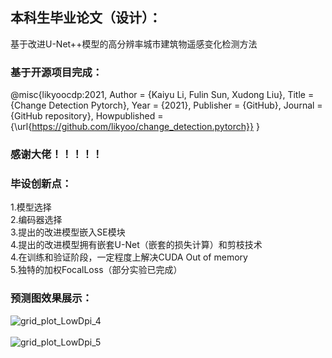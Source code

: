 ## 本科生毕业论文（设计）：
基于改进U-Net++模型的高分辨率城市建筑物遥感变化检测方法<br>
### 基于开源项目完成：
@misc{likyoocdp:2021,
  Author = {Kaiyu Li, Fulin Sun, Xudong Liu},
  Title = {Change Detection Pytorch},
  Year = {2021},
  Publisher = {GitHub},
  Journal = {GitHub repository},
  Howpublished = {\url{https://github.com/likyoo/change_detection.pytorch}}
}
### 感谢大佬！！！！！
### 毕设创新点：
1.模型选择<br>
2.编码器选择<br>
3.提出的改进模型嵌入SE模块<br>
4.提出的改进模型拥有嵌套U-Net（嵌套的损失计算）和剪枝技术<br>
4.在训练和验证阶段，一定程度上解决CUDA Out of memory<br>
5.独特的加权FocalLoss（部分实验已完成）<br>
### 预测图效果展示：
![grid_plot_LowDpi_4](https://github.com/ZhouVactorFrank/graduation-design/assets/97760147/597d0c52-7b30-4546-b59c-cf2e05fa3c2a)<br>
<br>
![grid_plot_LowDpi_5](https://github.com/ZhouVactorFrank/graduation-design/assets/97760147/ae489033-a41d-4f00-a415-016ddc11118b)


